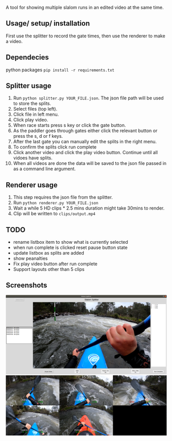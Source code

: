 A tool for showing multiple slalom runs in an edited video at the same time.

## Usage/ setup/ installation

First use the splitter to record the gate times, then use the renderer to make a video.

## Dependecies

python packages `pip install -r requirements.txt`

## Splitter usage

1. Run `python splitter.py YOUR_FILE.json`. The json file path will be used to store the splits.
1. Select files (top left).
1. Click file in left menu.
1. Click play video.
1. When race starts press s key or click the gate button.
1. As the paddler goes through gates either click the relevant button or press the s, d or f keys.
1. After the last gate you can manually edit the splits in the right menu.
1. To confirm the splits click run complete
1. Click another video and click the play video button. Continue until all vidoes have splits.
1. When all videos are done the data will be saved to the json file passed in as a command line argument.

## Renderer usage

1. This step requires the json file from the splitter.
1. Run `python renderer.py YOUR_FILE.json`
1. Wait a while 5 HD clips * 2.5 mins duration might take 30mins to render.
1. Clip will be written to `clips/output.mp4`

## TODO

- rename listbox item to show what is currently selected
- when run complete is clicked reset pause button state
- update listbox as splits are added
- show peanalties
- Fix play video button after run complete
- Support layouts other than 5 clips

## Screenshots

![Tool to set splits](readme_splitter.png "Splits Tool")
![Finished Video](readme_renderer.png "Rendered Video")
